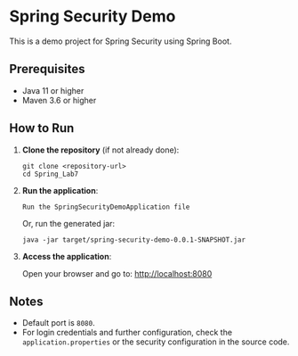 # Spring Security Demo

This is a demo project for Spring Security using Spring Boot.

## Prerequisites

- Java 11 or higher
- Maven 3.6 or higher

## How to Run

1. **Clone the repository** (if not already done):

   ```
   git clone <repository-url>
   cd Spring_Lab7
   ```

3. **Run the application**:

   ```
   Run the SpringSecurityDemoApplication file
   ```

   Or, run the generated jar:

   ```
   java -jar target/spring-security-demo-0.0.1-SNAPSHOT.jar
   ```

4. **Access the application**:

   Open your browser and go to: [http://localhost:8080](http://localhost:8080)

## Notes

- Default port is `8080`.
- For login credentials and further configuration, check the `application.properties` or the security configuration in the source code.


